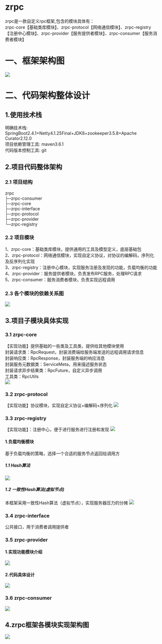 # zrpc
zrpc是一款自定义rpc框架,包含的模块具体有：  
zrpc-core【基础类库模块】、zrpc-protocol【网络通信模块】、zrpc-registry【注册中心模块】、zrpc-provider【服务提供者模块】、zrpc-consumer【服务消费者模块】
# 一、框架架构图
![](https://github.com/xiaozhuofu/zrpc/blob/master/images/1.ZRPC%E6%A1%86%E6%9E%B6%E6%B1%87%E6%80%BB%E5%9B%BE.png)
# 二、代码架构整体设计
## 1.使用技术栈
明确技术栈: SpringBoot2.4.1+Netty4.1.25Final+JDK8+zookeeper3.5.8+Apache Curator2.12.0  
项目依赖管理工具: maven3.6.1  
代码版本控制工具: git  
## 2.项目代码整体架构
### 2.1 项目结构
zrpc<br/>
 ├─zrpc-consumer  
 ├─zrpc-core  
 ├─zrpc-interface  
 ├─zrpc-protocol  
 ├─zrpc-provider  
 └─zrpc-registry  
### 2.2 项目模块
1、zrpc-core：基础类库模块，提供通用的工具及模型定义，底层基础包  
2、zrpc-protocol：网络通信模块，实现自定义协议，对协议的编解码，序列化及反序列化实现  
3、zrpc-registry：注册中心模块，实现服务注册及发现的功能，负载均衡的功能  
4、zrpc-provider：服务提供者模块，负责发布RPC服务，处理RPC请求  
5、zrpc-consumer：服务消费者模块，负责实现远程调用  
### 2.3 各个模块的依赖关系图
![](https://github.com/xiaozhuofu/zrpc/blob/master/images/2.%E6%A8%A1%E5%9D%97%E4%BE%9D%E8%B5%96%E5%85%B3%E7%B3%BB%E5%9B%BE.png)
## 3.项目子模块具体实现
### 3.1 zrpc-core 
【实现功能】提供基础的一些类及工具类，提供给其他模块使用  
封装请求类：RpcRequest，封装消费端给服务端发送的远程调用请求信息  
封装响应类：RpcResponse，封装服务端的响应消息  
封装服务元数据类：ServiceMeta，用来描述服务状态  
封装请求异步结果类：RpcFuture，自定义异步调用  
工具类：RpcUtils  
![](https://github.com/xiaozhuofu/zrpc/blob/master/images/3.zrpc-core%E4%BB%A3%E7%A0%81%E5%85%B7%E4%BD%93%E8%AE%BE%E8%AE%A1.png)
### 3.2 zrpc-protocol
【实现功能】协议模块，实现自定义协议+编解码+序列化
![](https://github.com/xiaozhuofu/zrpc/blob/master/images/4.zrpc-protocol%E4%BB%A3%E7%A0%81%E5%85%B7%E4%BD%93%E8%AE%BE%E8%AE%A1.png)
### 3.3 zrpc-registry
【实现功能】：注册中心，便于进行服务进行注册和发现
![](https://github.com/xiaozhuofu/zrpc/blob/master/images/5.zrpc-registry%E4%BB%A3%E7%A0%81%E5%85%B7%E4%BD%93%E8%AE%BE%E8%AE%A1.png)
#### 1.负载均衡模块
基于负载均衡的策略，选择一个合适的服务节点返回给调用方
##### 1.1 Hash算法
![](https://github.com/xiaozhuofu/zrpc/blob/master/images/6.hash%E7%AE%97%E6%B3%95.png)
##### 1.2 一致性Hash算法(虚拟节点)
本框架采用一致性Hash算法（虚拟节点），实现服务器压力的分摊
![](https://github.com/xiaozhuofu/zrpc/blob/master/images/7.%E4%B8%80%E8%87%B4%E6%80%A7hash%E7%AE%97%E6%B3%95.png)
### 3.4 zrpc-interface
公共接口，用于消费者调用提供者
### 3.5 zrpc-provider
#### 1.实现功能模块介绍
![](https://github.com/xiaozhuofu/zrpc/blob/master/images/8.zrpc-provider%E5%8A%9F%E8%83%BD%E6%A8%A1%E5%9D%97%E4%BB%8B%E7%BB%8D.png)
#### 2.代码具体设计
![](https://github.com/xiaozhuofu/zrpc/blob/master/images/9.zrpc-provider%E4%BB%A3%E7%A0%81%E5%B1%82%E5%85%B7%E4%BD%93%E8%AE%BE%E8%AE%A1.png)
### 3.6 zrpc-consumer
![](https://github.com/xiaozhuofu/zrpc/blob/master/images/10.zrpc-consumer%E4%BB%A3%E7%A0%81%E5%B1%82%E5%85%B7%E4%BD%93%E8%AE%BE%E8%AE%A1.png)

## 4.zrpc框架各模块实现架构图
![](https://github.com/xiaozhuofu/zrpc/blob/master/images/11.zprc%E6%A1%86%E6%9E%B6%E5%90%84%E6%A8%A1%E5%9D%97%E6%B1%87%E6%80%BB%E5%9B%BE.png)